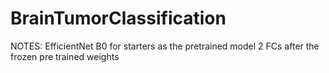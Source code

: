 # BrainTumorClassification

NOTES:
EfficientNet B0 for starters as the pretrained model
2 FCs after the frozen pre trained weights
